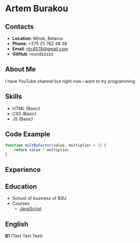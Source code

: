 # Artem Burakou

## Contacts
* **Location**: Minsk, Belarus
* **Phone**: +375 25 762 48 38 
* **Email**: ntc4578@gmail.com
* **GitHub**: roundzzzzz

## About Me

I have YouTube channel but right now i want to try programming 

## Skills 

* HTML (Basic)
* CSS (Basic)
* JS (Basic)

## Code Example 

``` javascript 
function multByFactor(value, multiplier = 1) {
    return value * multiplier
}
```

## Experience

## Education 

* School of business of BSU 
* Courses
    * [JavaScript](https://learn.javascript.ru/)

## English

**B1** (Text Text Text)


